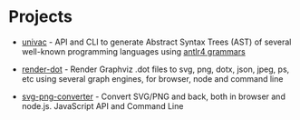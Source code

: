 # Projects

 * [univac](univac) - API and CLI to generate Abstract Syntax Trees (AST) of several well-known programming languages using [antlr4
grammars](https://github.com/antlr/grammars-v4)

 * [render-dot](render-dot) - Render Graphviz .dot files to svg, png, dotx, json, jpeg, ps, etc using several graph engines, for browser, node and command line

 * [svg-png-converter](svg-png-converter) - Convert SVG/PNG and back, both in browser and node.js. JavaScript API and Command Line
